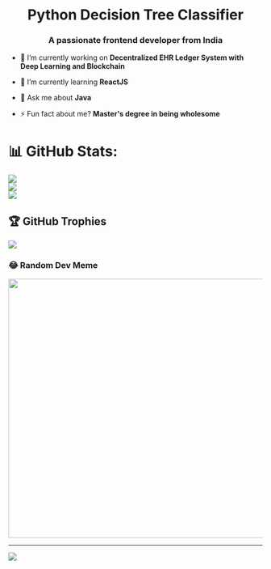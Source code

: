 <h1 align="center">Python Decision Tree Classifier</h1>
<h3 align="center">A passionate frontend developer from India</h3>

- 🔭 I’m currently working on **Decentralized EHR Ledger System with Deep Learning and Blockchain**

- 🌱 I’m currently learning **ReactJS**

- 💬 Ask me about **Java**

- ⚡ Fun fact about me? **Master's degree in being wholesome**



# 📊 GitHub Stats:
![](https://github-readme-stats.vercel.app/api?username=PranavBawgikar&theme=dark&hide_border=false&include_all_commits=true&count_private=true)<br/>
![](https://github-readme-streak-stats.herokuapp.com/?user=PranavBawgikar&theme=dark&hide_border=false)<br/>
![](https://github-readme-stats.vercel.app/api/top-langs/?username=PranavBawgikar&theme=dark&hide_border=false&include_all_commits=true&count_private=true&layout=compact)

## 🏆 GitHub Trophies
![](https://github-profile-trophy.vercel.app/?username=PranavBawgikar&theme=radical&no-frame=false&no-bg=true&margin-w=4)

### 😂 Random Dev Meme
<img src="https://random-memer.herokuapp.com/" width="512px"/>

---
[![](https://visitcount.itsvg.in/api?id=PranavBawgikar&icon=0&color=0)](https://visitcount.itsvg.in)

<!-- Proudly created with GPRM ( https://gprm.itsvg.in ) -->
